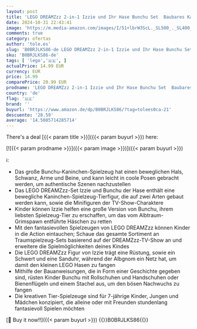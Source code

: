 ```yaml
---
layout: post
title: 'LEGO DREAMZzz 2-in-1 Izzie und Ihr Hase Bunchu Set  Baubares Kaninchen-Spielzeug mit Rollschuhen  2 Arten für fantasievolles Spielen  basierend auf der TV-Serie  für Mädchen  Jungen ab 7 Jahren 71453'
date: 2024-10-31 22:43:41
image: 'https://m.media-amazon.com/images/I/51+lbrW3ScL._SL500_._SL400_.jpg'
comments: true
category: ofertas
author: 'tole.es'
slug: 'B0BRJLKS86-de LEGO DREAMZzz 2-in-1 Izzie und Ihr Hase Bunchu Set...'
sku: 'B0BRJLKS86-de'
tags: [ 'lego','🇩🇪', ]
actualPrice: 14.99 EUR
currency: EUR
price: 14.99
comparePrice: 20.99 EUR
prodname: 'LEGO DREAMZzz 2-in-1 Izzie und Ihr Hase Bunchu Set  Baubares Kaninchen-Spielzeug mit Rollschuhen  2 Arten für fantasievolles Spielen  basierend auf der TV-Serie  für Mädchen  Jungen ab 7 Jahren 71453'
country: 'de'
flag: '🇩🇪'
brand: ''
buyurl: 'https://www.amazon.de/dp/B0BRJLKS86/?tag=tolees0ca-21'
descuento: '28.59'
average: '14.5085714285714'
---
```


There's a deal [{{< param title >}}]({{< param buyurl >}})  here:

[![{{< param prodname >}}]({{< param image >}})]({{< param buyurl >}})

ℹ️:

- Das große Bunchu-Kaninchen-Spielzeug hat einen beweglichen Hals, Schwanz, Arme und Beine, und kann leicht in coole Posen gebracht werden, um authentische Szenen nachzustellen
- Das LEGO DREAMZzz-Set Izzie und Bunchu der Hase enthält eine bewegliche Kaninchen-Spielzeug-Tierfigur, die auf zwei Arten gebaut werden kann, sowie die Minifiguren der TV-Show-Charaktere
- Kinder können Izzie helfen eine große Version von Bunchu, ihrem liebsten Spielzeug-Tier zu erschaffen, um das vom Albtraum-Grimspawn entführte Häschen zu retten
- Mit den fantasievollen Spielzeugen von LEGO DREAMZzz können Kinder in die Action eintauchen; Schaue das gesamte Sortiment an Traumspielzeug-Sets basierend auf der DREAMZzz-TV-Show an und erweitere die Spielmöglichkeiten deines Kindes
- Die LEGO DREAMZzz Figur von Izzie trägt eine Rüstung, sowie ein Schwert und eine Sanduhr, während der Albgnom ein Netz hat, um damit den kleinen LEGO Hasen zu fangen
- Mithilfe der Bauanweisungen, die in Form einer Geschichte gegeben sind, rüsten Kinder Bunchu mit Rollschuhen und Handschuhen oder Bienenflügeln und einem Stachel aus, um den bösen Nachwuchs zu fangen
- Die kreativen Tier-Spielzeuge sind für 7-jährige Kinder, Jungen und Mädchen konzipiert, die alleine oder mit Freunden stundenlang fantasievoll Spielen möchten

[🛒 Buy it now!!]({{< param buyurl >}})
{{<world>}}B0BRJLKS86{{</world>}}
